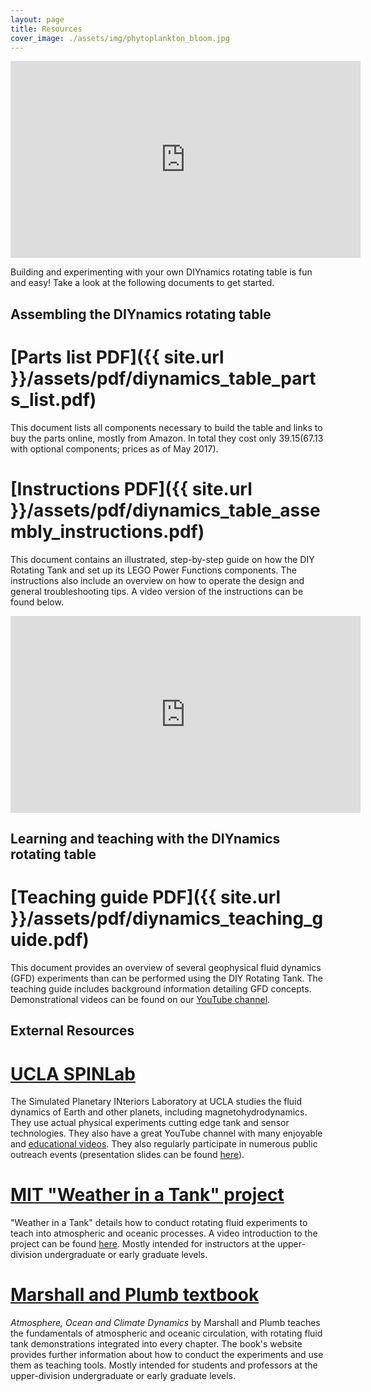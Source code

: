 ```yaml
---
layout: page
title: Resources
cover_image: ./assets/img/phytoplankton_bloom.jpg
---
```


<iframe width="560" height="315" src="https://www.youtube.com/embed/zkVr4Vv3XRM" frameborder="0" allowfullscreen></iframe>

Building and experimenting with your own DIYnamics rotating table is
fun and easy! Take a look at the following documents to get started.

## **Assembling the DIYnamics rotating table**

# [Parts list PDF]({{ site.url }}/assets/pdf/diynamics_table_parts_list.pdf)

This document lists all components necessary to build the table and
links to buy the parts online, mostly from Amazon.  In total they cost
only $39.15 ($67.13 with optional components; prices as of May 2017).

# [Instructions PDF]({{ site.url }}/assets/pdf/diynamics_table_assembly_instructions.pdf)

This document contains an illustrated, step-by-step guide on how the
DIY Rotating Tank and set up its LEGO Power Functions components. The
instructions also include an overview on how to operate the design and
general troubleshooting tips. A video version of the instructions can
be found below.

<iframe width="560" height="315" src="https://www.youtube.com/embed/rvF6UAO8vPA" frameborder="0" allowfullscreen></iframe>

## **Learning and teaching with the DIYnamics rotating table**

# [Teaching guide PDF]({{ site.url }}/assets/pdf/diynamics_teaching_guide.pdf)

This document provides an overview of several geophysical fluid
dynamics (GFD) experiments than can be performed using the DIY
Rotating Tank. The teaching guide includes background information
detailing GFD concepts. Demonstrational videos can be found on our
[YouTube channel](http://tinyurl.com/diynamicsvideos).

## **External Resources**

# [UCLA SPINLab](http://spinlab.ess.ucla.edu/)

The Simulated Planetary INteriors Laboratory at UCLA studies the fluid
dynamics of Earth and other planets, including magnetohydrodynamics.
They use actual physical experiments cutting edge tank and sensor
technologies.  They also have a great YouTube channel with many
enjoyable and [educational
videos](https://www.youtube.com/user/spinlabucla).  They also
regularly participate in numerous public outreach events (presentation
slides can be found
[here](http://spinlab.ess.ucla.edu/wp-content/uploads/2014/01/Aurnou-TurntableRecipes-EYU2011.pdf)).

# [MIT "Weather in a Tank" project](http://weathertank.mit.edu/)

"Weather in a Tank" details how to conduct rotating fluid experiments
to teach into atmospheric and oceanic processes.  A video introduction
to the project can be found [here](https://youtu.be/uWdKVpQ94Ns).
Mostly intended for instructors at the upper-division undergraduate or
early graduate levels.

# [Marshall and Plumb textbook](http://marshallplumb.mit.edu/)

*Atmosphere, Ocean and Climate Dynamics* by Marshall and Plumb teaches
the fundamentals of atmospheric and oceanic circulation, with rotating
fluid tank demonstrations integrated into every chapter.  The book's
website provides further information about how to conduct the
experiments and use them as teaching tools.  Mostly intended for
students and professors at the upper-division undergraduate or early
graduate levels.

